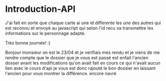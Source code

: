 # Introduction-API

J'ai fait en sorte que chaque carte ai une id differente les une des autres qui est reconnu et envoyé au javascript qui selon l'id recu va transmettre les informations sur le personnage adapté.

Très bonne journée! :)


Bonjour monsieur on est le 23/04 et je verifiais mes rendu et je viens de me rendre compte que le dossier que je vous est passé est enfait l'ancien dosser avant les modifications qu'on avait fait en cours ce qui n'avait aucun lien avec le cours d'api je vous est donc rajouté le bon dossier en laissant l'ancien pour vous montrer la différence. encore navré
